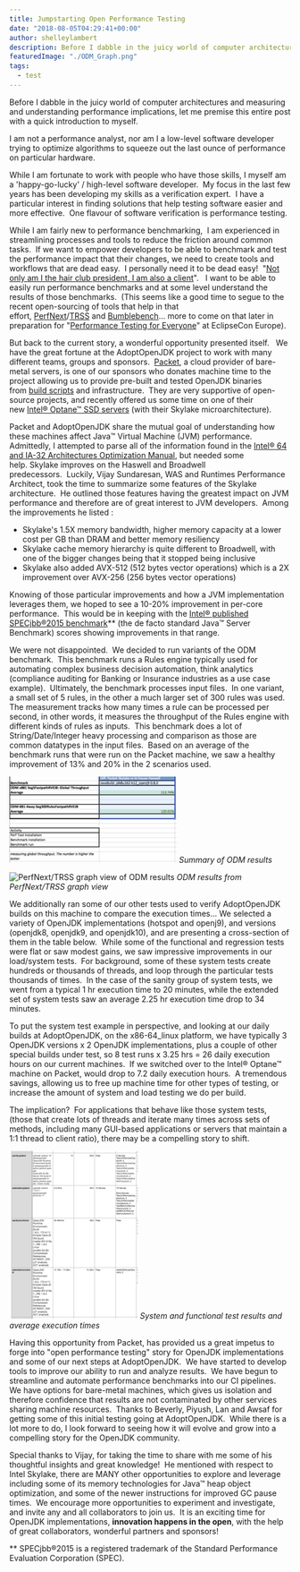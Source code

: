 ```yaml
---
title: Jumpstarting Open Performance Testing
date: "2018-08-05T04:29:41+00:00"
author: shelleylambert
description: Before I dabble in the juicy world of computer architectures and measuring and understanding performance implications, let me premise this entire post with a quick introduction to myself.
featuredImage: "./ODM_Graph.png"
tags:
  - test
---
```

Before I dabble in the juicy world of computer architectures and measuring and understanding performance implications, let me premise this entire post with a quick introduction to myself.

I am not a performance analyst, nor am I a low-level software developer trying to optimize algorithms to squeeze out the last ounce of performance on particular hardware.

While I am fortunate to work with people who have those skills, I myself am a 'happy-go-lucky' / high-level software developer.  My focus in the last few years has been developing my skills as a verification expert.  I have a particular interest in finding solutions that help testing software easier and more effective.  One flavour of software verification is performance testing.

While I am fairly new to performance benchmarking,  I am experienced in streamlining processes and tools to reduce the friction around common tasks.  If we want to empower developers to be able to benchmark and test the performance impact that their changes, we need to create tools and workflows that are dead easy.  I personally need it to be dead easy!  "[Not only am I the hair club president, I am also a client](https://www.youtube.com/watch?v=IuRLGdGnqSU)".   I want to be able to easily run performance benchmarks and at some level understand the results of those benchmarks.  (This seems like a good time to segue to the recent open-sourcing of tools that help in that effort, [PerfNext](https://github.com/AdoptOpenJDK/openjdk-test-tools#perfnext)/[TRSS](https://github.com/AdoptOpenJDK/openjdk-test-tools#test-result-summary-service-trss) and [Bumblebench](https://github.com/AdoptOpenJDK/bumblebench)... more to come on that later in preparation for "[Performance Testing for Everyone](https://www.eclipsecon.org/europe2018/sessions/java-performance-testing-everyone)" at EclipseCon Europe).

But back to the current story, a wonderful opportunity presented itself.   We have the great fortune at the AdoptOpenJDK project to work with many different teams, groups and sponsors.  [Packet](https://www.packet.net/), a cloud provider of bare-metal servers, is one of our sponsors who donates machine time to the project allowing us to provide pre-built and tested OpenJDK binaries from [build scripts](https://github.com/AdoptOpenJDK/openjdk-build) and infrastructure.  They are very supportive of open-source projects, and recently offered us some time on one of their new [Intel® Optane™ SSD servers](https://www.acceleratewithoptane.com/access) (with their Skylake microarchitecture).

Packet and AdoptOpenJDK share the mutual goal of understanding how these machines affect Java™ Virtual Machine (JVM) performance.  Admittedly, I attempted to parse all of the information found in the [Intel®](https://www.intel.com/content/dam/www/public/us/en/documents/manuals/64-ia-32-architectures-optimization-manual.pdf)[ 64 and IA-32 Architectures Optimization Manual](https://www.intel.com/content/dam/www/public/us/en/documents/manuals/64-ia-32-architectures-optimization-manual.pdf), but needed some help. Skylake improves on the Haswell and Broadwell predecessors.  Luckily, Vijay Sundaresan, WAS and Runtimes Performance Architect, took the time to summarize some features of the Skylake architecture.  He outlined those features having the greatest impact on JVM performance and therefore are of great interest to JVM developers.  Among the improvements he listed :
 	
* Skylake's 1.5X memory bandwidth, higher memory capacity at a lower cost per GB than DRAM and better memory resiliency
* Skylake cache memory hierarchy is quite different to Broadwell, with one of the bigger changes being that it stopped being inclusive
* Skylake also added AVX-512 (512 bytes vector operations) which is a 2X improvement over AVX-256 (256 bytes vector operations)

Knowing of those particular improvements and how a JVM implementation leverages them, we hoped to see a 10-20% improvement in per-core performance.  This would be in keeping with the [Intel®](https://www.intel.com/content/dam/www/public/us/en/documents/manuals/64-ia-32-architectures-optimization-manual.pdf)[ published SPECjbb®2015 benchmark](https://www.spec.org/jbb2015/results/jbb2015.html)** (the de facto standard Java™ Server Benchmark) scores showing improvements in that range.

We were not disappointed.  We decided to run variants of the ODM benchmark.  This benchmark runs a Rules engine typically used for automating complex business decision automation, think analytics (compliance auditing for Banking or Insurance industries as a use case example).  Ultimately, the benchmark processes input files.  In one variant, a small set of 5 rules, in the other a much larger set of 300 rules was used.  The measurement tracks how many times a rule can be processed per second, in other words, it measures the throughput of the Rules engine with different kinds of rules as inputs.  This benchmark does a lot of String/Date/Integer heavy processing and comparison as those are common datatypes in the input files.  Based on an average of the benchmark runs that were run on the Packet machine, we saw a healthy improvement of 13% and 20% in the 2 scenarios used.

![ODM results summary](./odmResults-300x154.png)
*Summary of ODM results*

![PerfNext/TRSS graph view of ODM results](/ODM_Graph.png)
*ODM results from PerfNext/TRSS graph view*

We additionally ran some of our other tests used to verify AdoptOpenJDK builds on this machine to compare the execution times... We selected a variety of OpenJDK implementations (hotspot and openj9), and versions (openjdk8, openjdk9, and openjdk10), and are presenting a cross-section of them in the table below.  While some of the functional and regression tests were flat or saw modest gains, we saw impressive improvements in our load/system tests.  For background, some of these system tests create hundreds or thousands of threads, and loop through the particular tests thousands of times.  In the case of the sanity group of system tests, we went from a typical 1 hr execution time to 20 minutes, while the extended set of system tests saw an average 2.25 hr execution time drop to 34 minutes.

To put the system test example in perspective, and looking at our daily builds at AdoptOpenJDK, on the x86-64_linux platform, we have typically 3 OpenJDK versions x 2 OpenJDK implementations, plus a couple of other special builds under test, so 8 test runs x 3.25 hrs = 26 daily execution hours on our current machines.  If we switched over to the Intel® Optane™ machine on Packet, would drop to 7.2 daily execution hours.  A tremendous savings, allowing us to free up machine time for other types of testing, or increase the amount of system and load testing we do per build.

The implication?  For applications that behave like those system tests, (those that create lots of threads and iterate many times across sets of methods, including many GUI-based applications or servers that maintain a 1:1 thread to client ratio), there may be a compelling story to shift.

![System & functional test execution times](./systemResults-230x300.png)
*System and functional test results and average execution times*

Having this opportunity from Packet, has provided us a great impetus to forge into "open performance testing" story for OpenJDK implementations and some of our next steps at AdoptOpenJDK.  We have started to develop tools to improve our ability to run and analyze results.  We have begun to streamline and automate performance benchmarks into our CI pipelines.  We have options for bare-metal machines, which gives us isolation and therefore confidence that results are not contaminated by other services sharing machine resources.  Thanks to Beverly, Piyush, Lan and Awsaf for getting some of this initial testing going at AdoptOpenJDK.  While there is a lot more to do, I look forward to seeing how it will evolve and grow into a compelling story for the OpenJDK community.

Special thanks to Vijay, for taking the time to share with me some of his thoughtful insights and great knowledge!  He mentioned with respect to Intel Skylake, there are MANY other opportunities to explore and leverage including some of its memory technologies for Java™ heap object optimization, and some of the newer instructions for improved GC pause times.  We encourage more opportunities to experiment and investigate, and invite any and all collaborators to join us.  It is an exciting time for OpenJDK implementations, **innovation happens in the open**, with the help of great collaborators, wonderful partners and sponsors!

** SPECjbb®2015 is a registered trademark of the Standard Performance Evaluation Corporation (SPEC).
